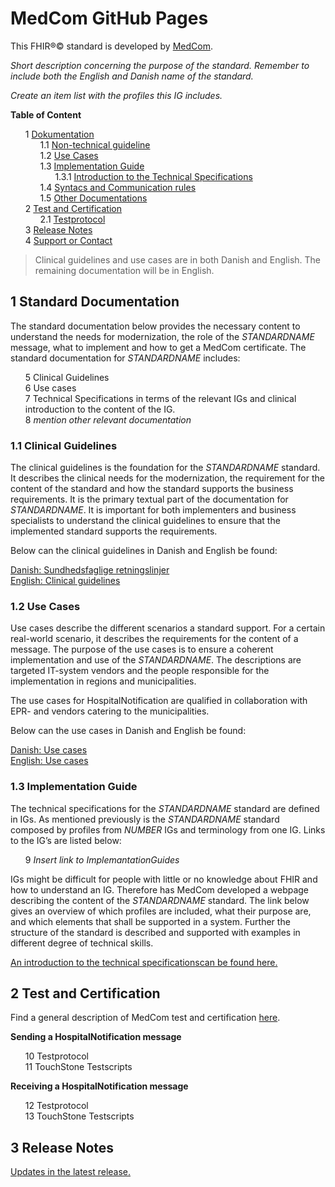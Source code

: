 # MedCom GitHub Pages 
<!-- HomePage -->
This FHIR&reg;&copy; standard is developed by [MedCom](https://www.medcom.dk/). 

*Short description concerning the purpose of the standard. Remember to include both the English and Danish name of the standard.*

*Create an item list with the profiles this IG includes.*
 
 <!-- below is the table of content. Ensure to update it. -->
<style>
  ol {
    counter-reset: item
    
    }
  li {
    display: block
    }
  li:before {
    content: counters(item, ".")" ";
    counter-increment: item
  }
</style>
**Table of Content**
<ol>
  <li> <a href="#1-documentation"> Dokumentation </a>  
  <ol>
    <li> <a href="#11-non-technical-guidelines"> Non-technical guideline</a>
      <li> <a href="#12-use-cases">Use Cases</a></li>
      <li> <a href="#13-implementation-guide">Implementation Guide </a> 
        <ol>
        <li> <a href="#131-introduction-to-the-technical-specifications">Introduction to the Technical Specifications</a></li>
        </ol>
      </li>
      <li> <a href="#14-syntacs-and-communication-rules">Syntacs and Communication rules</a></li>
      <li> <a href="#15-other-documentation">Other Documentations</a></li>
    </li>
  </ol>
  </li>
  <li> <a href="#3-test-and-certification">Test and Certification</a>
    <ol>
      <li> <a href="#21-testprotocol">Testprotocol</a></li>
    </ol>
  </li>
  <li> <a href="#6-release-notes">Release Notes</a></li> 
  <li> <a href="#4-support-or-contact">Support or Contact</a></li>
</ol>


> Clinical guidelines and use cases are in both Danish and English. The remaining documentation will be in English.

## 1 Standard Documentation 

The standard documentation below provides the necessary content to understand the needs for modernization, the role of the *STANDARDNAME* message, what to implement and how to get a MedCom certificate. The standard documentation for *STANDARDNAME* includes:

* Clinical Guidelines
* Use cases
* Technical Specifications in terms of the relevant IGs and clinical introduction to the content of the IG.
* *mention other relevant documentation*
 
### 1.1 Clinical Guidelines 

The clinical guidelines is the foundation for the *STANDARDNAME* standard. It describes the clinical needs for the modernization, the requirement for the content of the standard and how the standard supports the business requirements. It is the primary textual part of the documentation for *STANDARDNAME*. It is important for both implementers and business specialists to understand the clinical guidelines to ensure that the implemented standard supports the requirements.

Below can the clinical guidelines in Danish and English be found:

[Danish: Sundhedsfaglige retningslinjer](assets/documents/Clinical-guidelines-DA.md) <br> 
[English: Clinical guidelines](assets/documents/Clinical-guidelines-ENG.md) 

### 1.2 Use Cases

Use cases describe the different scenarios a standard support. For a certain real-world scenario, it describes the requirements for the content of a message. The purpose of the use cases is to ensure a coherent implementation and use of the *STANDARDNAME*. The descriptions are targeted IT-system vendors and the people responsible for the implementation in regions and municipalities.

The use cases for HospitalNotification are qualified in collaboration with EPR- and vendors catering to the municipalities.

Below can the use cases in Danish and English be found:

[Danish: Use cases](assets/documents/UseCases-DA.md) <br> 
[English: Use cases](assets/documents/UseCases-ENG.md) 

### 1.3 Implementation Guide

The technical specifications for the *STANDARDNAME* standard are defined in IGs. As mentioned previously is the *STANDARDNAME* standard composed by profiles from *NUMBER* IGs and terminology from one IG. Links to the IG’s are listed below:

* *Insert link to ImplemantationGuides*

IGs might be difficult for people with little or no knowledge about FHIR and how to understand an IG. Therefore has MedCom developed a webpage describing the content of the *STANDARDNAME* standard. The link below gives an overview of which profiles are included, what their purpose are, and which elements that shall be supported in a system. Further the structure of the standard is described and supported with examples in different degree of technical skills.

[An introduction to the technical specificationscan be found here.]((assets/documents/Intro-Technical-Spec-ENG.md))


## 2 Test and Certification

Find a general description of MedCom test and certification [here](https://tmsmedcom.github.io/GitHubPagesTest/#test-and-certification). 

**Sending a HospitalNotification message**
* Testprotocol
* TouchStone Testscripts
 
**Receiving a HospitalNotification message**
* Testprotocol
* TouchStone Testscripts
 

## 3 Release Notes

[Updates in the latest release.](assets/documents/ReleaseNote-ENG.md)
